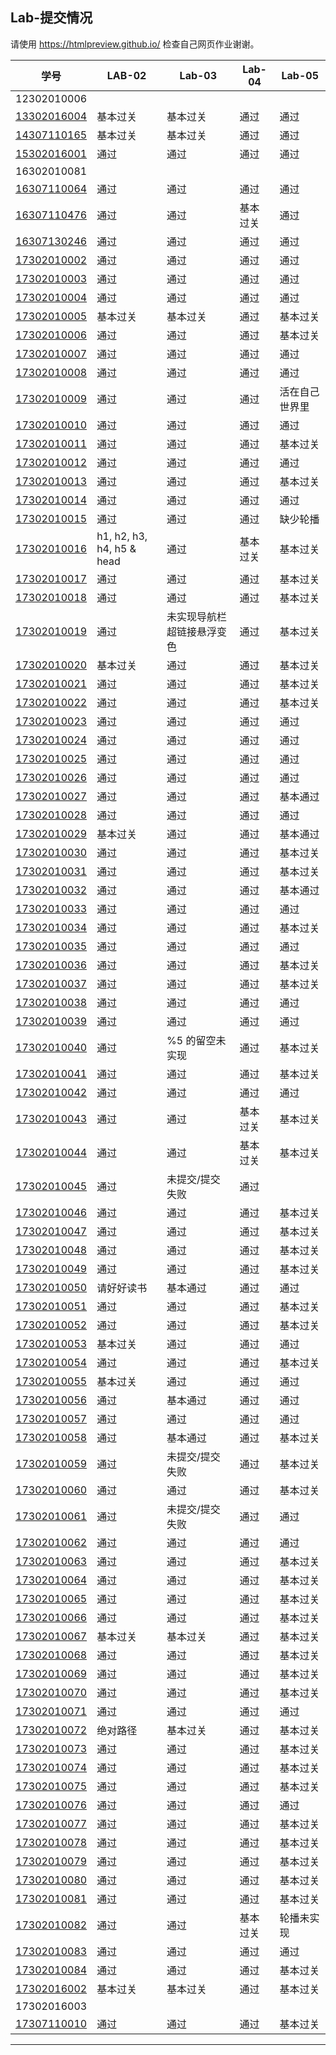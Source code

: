 Lab-提交情况
---------------
请使用 https://htmlpreview.github.io/ 检查自己网页作业谢谢。

|学号|LAB-02|Lab-03|Lab-04|Lab-05|
|---|---|---|---|---|
|12302010006||||||
|[13302016004](https://github.com/qkrsh0424/fdu-17ss-web-lab)|基本过关|基本过关|通过|通过|
|[14307110165](https://github.com/huohuayuzhong/fdu-17ss-web-lab)|基本过关|基本过关|通过|通过|
|[15302016001](https://github.com/HarryParkKR/LAB)|通过|通过|通过|通过|
|16302010081|||
|[16307110064](https://github.com/StrayBird-ATSH/fdu-17ss-web-lab)|通过|通过|通过|通过|
|[16307110476](https://github.com/xinyuetang/17ssWebLab)|通过|通过|基本过关|通过|通过|
|[16307130246](https://github.com/DanielDFY/fdu-17ss-web-lab)|通过|通过|通过|通过|
|[17302010002](https://github.com/HNoodles/fdu-17ss-web-lab)|通过|通过|通过|通过|
|[17302010003](https://github.com/Kosphere/fdu-17ss-web-lab)|通过|通过|通过|通过|
|[17302010004](https://github.com/MickeysClubhouse/Lab)|通过|通过|通过|通过|
|[17302010005](https://github.com/LHQ005/fdu-17ss-web-lab)|基本过关|基本过关|通过|基本过关|
|[17302010006](https://github.com/zxylalalalala/fdu-17ss-web-lab)|通过|通过|通过|基本过关|
|[17302010007](https://github.com/whisIS/lab)|通过|通过|通过|通过|
|[17302010008](https://github.com/smiaok/LAB)|通过|通过|通过|通过|
|[17302010009](https://github.com/lyf21/17ss-Web-Lab)|通过|通过|通过|活在自己世界里|
|[17302010010](https://github.com/Reimugo/fdu-17ss-web-lab)|通过|通过|通过|通过|
|[17302010011](https://github.com/TMXwxm/fdu-17ss-web-lab )|通过|通过|通过|基本过关|
|[17302010012](https://github.com/SyIar/fdu-17ss-web-lab )|通过|通过|通过|通过|
|[17302010013](https://github.com/olnytowalk/Lab)|通过|通过|通过|基本过关|
|[17302010014](https://github.com/Vkshiki/fdu-17ss-web-lab )|通过|通过|通过|通过|
|[17302010015](https://github.com/shixiaji/lab)|通过|通过|通过|缺少轮播|
|[17302010016](https://github.com/ppsh41/lab2)|h1, h2, h3, h4, h5 & head|通过|基本过关|基本过关|
|[17302010017](https://github.com/CrazyBlueStorm/17302010017)|通过|通过|通过|基本过关|
|[17302010018](https://github.com/UOHZYRAHCAZ/fdu-17ss-web-lab )|通过|通过|通过|基本过关|
|[17302010019](https://github.com/LiuJian000/fdu-17ss-web-lab)|通过|未实现导航栏超链接悬浮变色|通过|基本过关|
|[17302010020](https://github.com/HeroXMK/fdu-17ss-web-lab )|基本过关|通过|通过|基本过关|
|[17302010021](https://github.com/linchenlinchen/fdu-17ss-web-lab )|通过|通过|通过|基本过关|
|[17302010022](https://github.com/17sslinguopeng/lab02)|通过|通过|通过|基本过关|
|[17302010023](https://github.com/17ssyanmoufu/2018web)|通过|通过|通过|通过|
|[17302010024](https://github.com/Jedar/fdu-17ss-web-lab )|通过|通过|通过|通过|
|[17302010025](https://github.com/FDChongLi/Lab)|通过|通过|通过|通过|
|[17302010026](https://github.com/17ssDP/fdu-17ss-web-lab)|通过|通过|通过|通过|
|[17302010027](https://github.com/gjfang/fdu-17ss-web-lab )|通过|通过|通过|基本通过|
|[17302010028](https://github.com/250here/fdu-17ss-web-lab )|通过|通过|通过|通过|
|[17302010029](https://github.com/Lu-yq/Lab2-Lu)|基本过关|通过|通过|基本通过|
|[17302010030](https://github.com/Shenjiahui/17302010030)|通过|通过|通过|基本过关|
|[17302010031](https://github.com/yongli0510/fdu-17ss-web-lab )|通过|通过|通过|基本过关|
|[17302010032](https://github.com/FDYZHao/fdu-17ss-web-lab )|通过|通过|通过|基本通过|
|[17302010033](https://github.com/zhan-zhai/fdu-17ss-web-lab)|通过|通过|通过|通过|
|[17302010034](https://github.com/ddf1826120803/DDF-WebLab)|通过|通过|通过|基本过关|
|[17302010035](https://github.com/17302010035/17302010035_lab02)|通过|通过|通过|通过|
|[17302010036](https://github.com/ShiningSelina/Lab)|通过|通过|通过|基本过关|
|[17302010037](https://github.com/DarkSpooky/fdu-17ss-web-lab)|通过|通过|通过|基本过关|
|[17302010038](https://github.com/whw19991003/fdu-17ss-web-lab )|通过|通过|通过|通过|
|[17302010039](https://github.com/Kyle-Dwyer)|通过|通过|通过|通过|
|[17302010040](https://github.com/17302010040/Lab)|通过|%5 的留空未实现|通过|基本过关|
|[17302010041](https://github.com/fd17302010041/lab2)|通过|通过|通过|基本过关|
|[17302010042](https://github.com/xyt111/Lab2)|通过|通过|通过|通过|
|[17302010043](https://github.com/Backtrackhhh/fdu-17ss-web-lab)|通过|通过|基本过关|基本过关|
|[17302010044](https://github.com/LinXQ990923/webLab)|通过|通过|基本过关|基本过关|
|[17302010045](https://github.com/17302010045/fdu-17ss-web-lab)|通过|未提交/提交失败|通过||
|[17302010046](https://github.com/chenyu233/Lab)|通过|通过|通过|基本过关|
|[17302010047](https://github.com/AkashicLog/lab)|通过|通过|通过|基本过关|
|[17302010048](https://github.com/Dxenlo/fdu-17ss-web-lab)|通过|通过|通过|基本过关|
|[17302010049](https://github.com/126pikaqiu/fdu-17ss-web-lab)|通过|通过|通过|基本过关|
|[17302010050](https://github.com/xiaxia112/fdu-17ss-web-lab)|请好好读书|基本通过|通过|通过|
|[17302010051](https://github.com/MrYangHui/fdu-17ss-web-lab)|通过|通过|通过|基本过关|
|[17302010052](https://github.com/zhanghaozhang/fdu-17ss-web-lab)|通过|通过|通过|基本过关|
|[17302010053](https://github.com/zhsyy/fdu-17ss-web-lab)|基本过关|通过|通过|通过|
|[17302010054](https://github.com/erica8/fdu-17ss-web-lab)|通过|通过|通过|基本过关|
|[17302010055](https://github.com/17302010055/fdu-17ss-web-lab )|基本过关|通过|通过|通过|
|[17302010056](https://github.com/ShanHuaSHa/fdu-17ss-web-lab )|通过|基本通过|通过|通过|
|[17302010057](https://github.com/HuDanMonster/fdu-17ss-web-lab)|通过|通过|通过|通过|
|[17302010058](https://github.com/fudanwangqidi/fdu-17ss-web-lab )|通过|基本通过|通过|基本过关|
|[17302010059](https://github.com/claerlove1/fdu-17ss-web-lab )|通过|未提交/提交失败|通过|基本过关|
|[17302010060](https://github.com/chenghgh/fdu-17ss-web-lab )|通过|通过|通过|基本过关|
|[17302010061](https://github.com/lzhnl/web1-17302010061)|通过|未提交/提交失败|通过|通过|
|[17302010062](https://github.com/InaYan/lab2)|通过|通过|通过|通过|
|[17302010063](https://github.com/Currycurrycurry/fdu-17ss-web-lab)|通过|通过|通过|基本过关|
|[17302010064](https://github.com/comingwinter1234/labwork)|通过|通过|通过|基本过关|
|[17302010065](https://github.com/Achillessanger/Lab)|通过|通过|通过|基本过关|
|[17302010066](https://github.com/programmerwcn/lab-17302010066)|通过|通过|通过|基本过关|
|[17302010067](https://github.com/fd17302010067/fdu-17ss-web-lab)|基本过关|基本过关|通过|基本过关|
|[17302010068](https://github.com/zhangcen456/fdu-17ss-web-lab)|通过|通过|通过|基本过关|
|[17302010069](https://github.com/fd17302010069/fdu-17ss-web-lab)|通过|通过|通过|基本过关|
|[17302010070](https://github.com/LALASeason/fdu-17ss-web-lab)|通过|通过|通过|基本过关|
|[17302010071](https://github.com/xiaoxiaobai173020/fdu-17ss-web-lab)|通过|通过|通过|通过|
|[17302010072](https://github.com/MrYiDing/fdu-17ss-web-lab)|绝对路径|基本过关|通过|基本过关|
|[17302010073](https://github.com/humenghan/Lab-Homework)|通过|通过|通过|基本过关|
|[17302010074](https://github.com/Rheashizhou/Lab)|通过|通过|通过|基本过关|
|[17302010075](https://github.com/lsumx/Lab)|通过|通过|通过|基本过关|
|[17302010076](https://github.com/zyhlx/fdu-17ss-web-lab )|通过|通过|通过|通过|
|[17302010077](https://github.com/HXX5656/lab)|通过|通过|通过|基本过关|
|[17302010078](https://github.com/NNNlemon/fdu-17ss-web-lab )|通过|通过|通过|基本过关|
|[17302010079](https://github.com/SongYijing/LAB)|通过|通过|通过|基本过关|
|[17302010080](https://github.com/Carvendish/fdu-17ss-web-lab )|通过|通过|通过|基本过关|
|[17302010081](https://github.com/LuoRongLuoRong/fdu-17ss-web-lab )|通过|通过|通过|基本过关|
|[17302010082](https://github.com/bixiongquan/fdu-17ss-web-lab)|通过|通过|基本过关|轮播未实现|
|[17302010083](https://github.com/olallaland/fdu-17ss-web-lab )|通过|通过|通过|通过|
|[17302010084](https://github.com/jeffrey0706/fdu-17ss-web-lab)|通过|通过|通过|基本过关|
|[17302016002](https://github.com/17sstmk/Lab)|基本过关|基本过关|通过|基本过关|
|17302016003|||
|[17307110010](https://github.com/Lame-Lamb/fdu-17ss-web-lab )|通过|通过|通过|基本过关|

----
